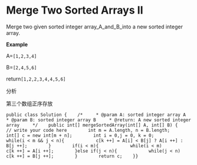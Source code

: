 # Merge Two Sorted Arrays II

Merge two given sorted integer array\_A\_and\_B\_into a new sorted integer array.

**Example**

A=`[1,2,3,4]`

B=`[2,4,5,6]`

return`[1,2,2,3,4,4,5,6]`

分析

第三个数组正序存放

```text
public class Solution {    /*     * @param A: sorted integer array A     * @param B: sorted integer array B     * @return: A new sorted integer array     */    public int[] mergeSortedArray(int[] A, int[] B) {        // write your code here        int m = A.length, n = B.length;        int[] c = new int[m + n];        int i = 0,j = 0, k = 0;        while(i < m && j < n){            c[k ++] = A[i] < B[j] ? A[i ++] : B[j ++];        }        if(i < m){            while(i < m)            c[k ++] = A[i ++];        }else if(j < n){            while(j < n)            c[k ++] = B[j ++];        }        return c;    }}
```

